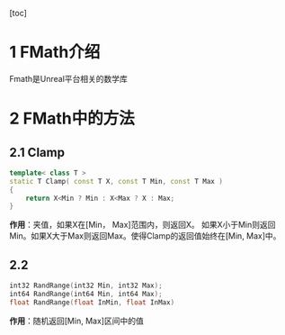 [toc]
# 1 FMath介绍
Fmath是Unreal平台相关的数学库

# 2 FMath中的方法
## 2.1 Clamp
```c++
template< class T > 
static T Clamp( const T X, const T Min, const T Max )
{
    return X<Min ? Min : X<Max ? X : Max;
}
```
**作用**：夹值，如果X在[Min， Max]范围内，则返回X。 如果X小于Min则返回Min。如果X大于Max则返回Max。使得Clamp的返回值始终在[Min, Max]中。

## 2.2 
```c++
int32 RandRange(int32 Min, int32 Max);
int64 RandRange(int64 Min, int64 Max);
float RandRange(float InMin, float InMax)
```
**作用**：随机返回[Min, Max]区间中的值
